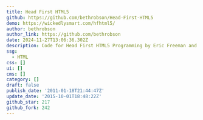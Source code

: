 ```yaml
---
title: Head First HTML5
github: https://github.com/bethrobson/Head-First-HTML5
demo: https://wickedlysmart.com/hfhtml5/
author: bethrobson
author_link: https://github.com/bethrobson
date: 2024-11-27T13:06:36.302Z
description: Code for Head First HTML5 Programming by Eric Freeman and Elisabeth Robson
ssg:
  - HTML
css: []
ui: []
cms: []
category: []
draft: false
publish_date: '2011-01-18T21:44:47Z'
update_date: '2015-10-01T18:48:22Z'
github_star: 217
github_fork: 242
---
```

